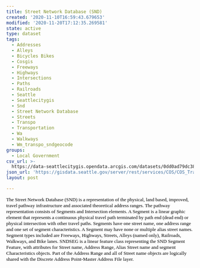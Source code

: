 ```yaml
---
title: Street Network Database (SND)
created: '2020-11-10T16:59:43.679653'
modified: '2020-11-20T17:12:35.269581'
state: active
type: dataset
tags:
  - Addresses
  - Alleys
  - Bicycles Bikes
  - Cosgis
  - Freeways
  - Highways
  - Intersections
  - Paths
  - Railroads
  - Seattle
  - Seattlecitygis
  - Snd
  - Street Network Database
  - Streets
  - Transpo
  - Transportation
  - Wa
  - Walkways
  - Wm_transpo_sndgeocode
groups:
  - Local Government
csv_url: >-
  https://data-seattlecitygis.opendata.arcgis.com/datasets/0dd0ad79dc3845f3a296215d7c448a0d_2.csv?outSR=%7B%22latestWkid%22%3A2926%2C%22wkid%22%3A2926%7D
json_url: 'https://gisdata.seattle.gov/server/rest/services/COS/COS_Transpo/MapServer/2'
layout: post

---
```

<p style='line-height: normal; margin: 0in 0in 0pt'><span style='font-family: '><font face='Verdana'><font size='2'><font color='#000000'>The Street Network Database (SND) is a representation of the physical, land based, improved, travel pathway infrastructure and associated theoretical address ranges. The pathway representation consists of Segments and Intersection elements. A Segment is a linear graphic element that represents a continuous physical travel path terminated by path end (dead end) or physical intersection with other travel paths. Segments have one street name, one address range and one set of segment characteristics. A Segment may have none or multiple alias street names. Segment types included are Freeways, Highways, Streets, Alleys (named only), Railroads, Walkways, and Bike lanes. SNDSEG is a linear feature class representing the SND Segment Feature, with attributes for Street name, Address Range, Alias Street name and segment Characteristics objects. Part of the Address Range and all of Street name objects are logically shared with the Discrete Address Point-Master Address File layer. </font></font></font></span></p>
